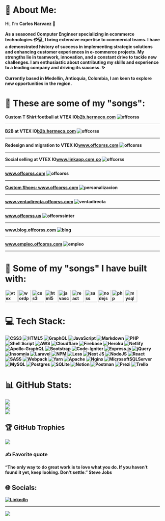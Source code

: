 # 💫 About Me:
Hi, I'm <b>Carlos Narvaez 🎸<br><br>As a seasoned Computer Engineer specializing in ecommerce technologies 💳💻, I bring extensive expertise to commercial teams. I have a demonstrated history of success in implementing strategic solutions and enhancing customer experiences in e-commerce projects. My strengths lie in teamwork, innovation, and a constant drive to tackle new challenges. I am enthusiastic about contributing my skills and experience to a leading company and driving its success. ✨<br><br>Currently based in Medellín, Antioquia, Colombia, I am keen to explore new opportunities in the region.

<!-- projects -->
# 💫 These are some of my "songs":
<p align="left">
  Custom T Shirt football at VTEX IO<a href="https://b2b.hermeco.com/">b2b.hermeco.com</a>
  <img src="/img/b2b.png" alt="offcorss"/>
</p>
<hr/>
<p align="left">
  B2B at VTEX IO<a href="https://b2b.hermeco.com/">b2b.hermeco.com</a>
  <img src="/img/b2b.png" alt="offcorss"/>
</p>
<hr/>
<p align="left">
  Redesign and migration to VTEX IO<a href="https://www.offcorss.com/">www.offcorss.com</a>
  <img src="/img/offcorssnew.png" alt="offcorss"/>
</p>
<hr/>
<p align="left">
  Social selling at VTEX IO<a href="https://www.linkapp.com.co/">www.linkapp.com.co</a>
  <img src="/img/linkapp.png" alt="offcorss"/>
</p>
<hr/>
<p align="left">
  <a href="https://www.offcorss.com/">www.offcorss.com</a>
  <img src="/img/offcorss.jpg" alt="offcorss"/>
</p>
<hr/>
<p align="left">
  <a href="https://www.offcorss.com/">Custom Shoes: www.offcorss.com</a>
  <img src="/img/personalizacion.jpg" alt="personalizacion"/>
</p>
<hr/>
<p align="left">
  <a href="https://www.ventadirecta.offcorss.com/">www.ventadirecta.offcorss.com</a>
  <img src="/img/ventadirecta.jpg" alt="ventadirecta"/>
</p>
<hr/>
<p align="left">
  <a href="https://www.offcorss.us/">www.offcorss.us</a>
  <img src="/img/offcorssinter.jpg" alt="offcorssinter"/>
</p>
<hr/>
<p align="left">
  <a href="https://www.blog.offcorss.com/">www.blog.offcorss.com</a>
  <img src="/img/blog.jpg" alt="blog"/>
</p>
<hr/>
<p align="left">
  <a href="https://www.empleo.offcorss.com/">www.empleo.offcorss.com</a>
  <img src="/img/empleo.jpg" alt="empleo"/>
</p>
<hr/>
<!-- skills -->

# 💫 Some of my "songs" I have built with:
<p align="left">
    <img src="/img/vtex.svg" alt="vtex" width="40" height="40"/>
    <img src="/img/wordpress.png" alt="wordpress" width="40" height="40"/>
    <img src="https://raw.githubusercontent.com/devicons/devicon/master/icons/css3/css3-original-wordmark.svg" alt="css3" width="40" height="40"/>
    <img src="https://raw.githubusercontent.com/devicons/devicon/master/icons/html5/html5-original-wordmark.svg" alt="html5" width="40" height="40"/>
    <img src="https://raw.githubusercontent.com/devicons/devicon/master/icons/javascript/javascript-original.svg" alt="javascript" width="40" height="40"/>
    <img src="https://raw.githubusercontent.com/devicons/devicon/master/icons/react/react-original-wordmark.svg" alt="react" width="40" height="40"/>
    <img src="https://raw.githubusercontent.com/devicons/devicon/master/icons/sass/sass-original.svg" alt="sass"  width="40" height="40"/> 
    <img src="https://raw.githubusercontent.com/devicons/devicon/master/icons/nodejs/nodejs-original-wordmark.svg" alt="nodejs" width="40" height="40"/>
    <img src="https://raw.githubusercontent.com/devicons/devicon/master/icons/php/php-original.svg" alt="php" width="40" height="40"/>
    <img src="https://raw.githubusercontent.com/devicons/devicon/master/icons/mysql/mysql-original.svg" alt="mysql" width="40" height="40"/>
</p>
<!-- networks -->

# 💻 Tech Stack:
![CSS3](https://img.shields.io/badge/css3-%231572B6.svg?style=for-the-badge&logo=css3&logoColor=white) ![HTML5](https://img.shields.io/badge/html5-%23E34F26.svg?style=for-the-badge&logo=html5&logoColor=white) ![GraphQL](https://img.shields.io/badge/-GraphQL-E10098?style=for-the-badge&logo=graphql&logoColor=white) ![JavaScript](https://img.shields.io/badge/javascript-%23323330.svg?style=for-the-badge&logo=javascript&logoColor=%23F7DF1E) ![Markdown](https://img.shields.io/badge/markdown-%23000000.svg?style=for-the-badge&logo=markdown&logoColor=white) ![PHP](https://img.shields.io/badge/php-%23777BB4.svg?style=for-the-badge&logo=php&logoColor=white) ![Shell Script](https://img.shields.io/badge/shell_script-%23121011.svg?style=for-the-badge&logo=gnu-bash&logoColor=white) ![AWS](https://img.shields.io/badge/AWS-%23FF9900.svg?style=for-the-badge&logo=amazon-aws&logoColor=white) ![Cloudflare](https://img.shields.io/badge/Cloudflare-F38020?style=for-the-badge&logo=Cloudflare&logoColor=white) ![Firebase](https://img.shields.io/badge/firebase-%23039BE5.svg?style=for-the-badge&logo=firebase) ![Heroku](https://img.shields.io/badge/heroku-%23430098.svg?style=for-the-badge&logo=heroku&logoColor=white) ![Netlify](https://img.shields.io/badge/netlify-%23000000.svg?style=for-the-badge&logo=netlify&logoColor=#00C7B7) ![Apollo-GraphQL](https://img.shields.io/badge/-ApolloGraphQL-311C87?style=for-the-badge&logo=apollo-graphql) ![Bootstrap](https://img.shields.io/badge/bootstrap-%23563D7C.svg?style=for-the-badge&logo=bootstrap&logoColor=white) ![Code-Igniter](https://img.shields.io/badge/CodeIgniter-%23EF4223.svg?style=for-the-badge&logo=codeIgniter&logoColor=white) ![Express.js](https://img.shields.io/badge/express.js-%23404d59.svg?style=for-the-badge&logo=express&logoColor=%2361DAFB) ![jQuery](https://img.shields.io/badge/jquery-%230769AD.svg?style=for-the-badge&logo=jquery&logoColor=white) ![Insomnia](https://img.shields.io/badge/Insomnia-black?style=for-the-badge&logo=insomnia&logoColor=5849BE) ![Laravel](https://img.shields.io/badge/laravel-%23FF2D20.svg?style=for-the-badge&logo=laravel&logoColor=white) ![NPM](https://img.shields.io/badge/NPM-%23000000.svg?style=for-the-badge&logo=npm&logoColor=white) ![Less](https://img.shields.io/badge/less-2B4C80?style=for-the-badge&logo=less&logoColor=white) ![Next JS](https://img.shields.io/badge/Next-black?style=for-the-badge&logo=next.js&logoColor=white) ![NodeJS](https://img.shields.io/badge/node.js-6DA55F?style=for-the-badge&logo=node.js&logoColor=white) ![React](https://img.shields.io/badge/react-%2320232a.svg?style=for-the-badge&logo=react&logoColor=%2361DAFB) ![SASS](https://img.shields.io/badge/SASS-hotpink.svg?style=for-the-badge&logo=SASS&logoColor=white) ![Webpack](https://img.shields.io/badge/webpack-%238DD6F9.svg?style=for-the-badge&logo=webpack&logoColor=black) ![Yarn](https://img.shields.io/badge/yarn-%232C8EBB.svg?style=for-the-badge&logo=yarn&logoColor=white) ![Apache](https://img.shields.io/badge/apache-%23D42029.svg?style=for-the-badge&logo=apache&logoColor=white) ![Nginx](https://img.shields.io/badge/nginx-%23009639.svg?style=for-the-badge&logo=nginx&logoColor=white) ![MicrosoftSQLServer](https://img.shields.io/badge/Microsoft%20SQL%20Sever-CC2927?style=for-the-badge&logo=microsoft%20sql%20server&logoColor=white) ![MySQL](https://img.shields.io/badge/mysql-%2300f.svg?style=for-the-badge&logo=mysql&logoColor=white) ![Postgres](https://img.shields.io/badge/postgres-%23316192.svg?style=for-the-badge&logo=postgresql&logoColor=white) ![SQLite](https://img.shields.io/badge/sqlite-%2307405e.svg?style=for-the-badge&logo=sqlite&logoColor=white) ![Notion](https://img.shields.io/badge/Notion-%23000000.svg?style=for-the-badge&logo=notion&logoColor=white) ![Postman](https://img.shields.io/badge/Postman-FF6C37?style=for-the-badge&logo=postman&logoColor=white) ![Prezi](https://img.shields.io/badge/Prezi-%23000000.svg?style=for-the-badge&logo=Prezi&logoColor=white) ![Trello](https://img.shields.io/badge/Trello-%23026AA7.svg?style=for-the-badge&logo=Trello&logoColor=white)

# 📊 GitHub Stats:
![](https://github-readme-stats.vercel.app/api?username=narvaezcarlos&theme=dracula&hide_border=true&include_all_commits=true&count_private=true)<br/>
![](https://github-readme-streak-stats.herokuapp.com/?user=narvaezcarlos&theme=dracula&hide_border=true)<br/>
![](https://github-readme-stats.vercel.app/api/top-langs/?username=narvaezcarlos&theme=dracula&hide_border=true&include_all_commits=true&count_private=true&layout=compact)

## 🏆 GitHub Trophies
![](https://github-profile-trophy.vercel.app/?username=narvaezcarlos&theme=dracula&no-frame=false&no-bg=false&margin-w=4)

### ✍️ Favorite quote
“The only way to do great work is to love what you do. If you haven't found it yet, keep looking. Don't settle.” Steve Jobs

## 🌐 Socials:
[![LinkedIn](https://img.shields.io/badge/LinkedIn-%230077B5.svg?logo=linkedin&logoColor=white)](https://linkedin.com/in/narvaez-carlos) 

---
![](https://komarev.com/ghpvc/?username=narvaezcarlos&color=brightgreen)

<!-- Proudly created with GPRM ( https://gprm.itsvg.in ) -->